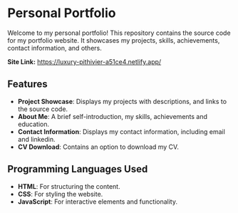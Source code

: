 # Personal Portfolio

Welcome to my personal portfolio! This repository contains the source code for my portfolio website. It showcases my projects, skills, achievements, contact information, and others.

**Site Link:** https://luxury-pithivier-a51ce4.netlify.app/


## Features

- **Project Showcase**: Displays my projects with descriptions, and links to the source code.
- **About Me**: A brief self-introduction, my skills, achievements and education.
- **Contact Information**: Displays my contact information, including email and linkedin.
- **CV Download**: Contains an option to download my CV.


## Programming Languages Used

- **HTML**: For structuring the content.
- **CSS**: For styling the website.
- **JavaScript**: For interactive elements and functionality.
